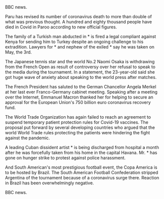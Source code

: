 BBC news.

Paru has revised its number of coronavirus death to more than double of what was previous thought. A hundred and eighty thousand people have died in Covid in Paroo according to new official figures.

The family of a Turkish man abducted in * is fired a legal compliant against Kenya for sending him to Turkey despite an ongoing challenge to his extradition. Lawyers for * and nephew of the exiled * say he was taken on May, the 3rd.

The Japanese tennis star and the world No.2 Naomi Osaka is withdrawing from the French Open as result of controversy over her refusal to speak to the media during the tournament. In a statement, the 23-year-old said she got huge wave of anxiety about speaking to the world press after matches.

The French President has saluted to the German Chancellor Angela Merkel at her last ever Franco-Germany cabinet meeting. Speaking after a meeting over the Internet, Emmanuel Macron thanked her for helping to secure an approval for the European Union's 750 billion euro coronavirus recovery fund.

The World Trade Organization has again failed to reach an agreement to suspend temporary patient protection rules for Covid-19 vaccines. The proposal put forward by several developing countries who argued that the world World Trade rules protecting the patients were hindering the fight against the pandemic.

A leading Cuban dissident artist * is being discharged from hospital a month after he was forcefully taken from his home in the capital Havana. Mr. * has gone on hunger strike to protest against police harassment.

And South American's most prestigious football event, the Copa America is to be hosted by Brazil. The South American Football Confederation stripped Argentina of the tournament because of a coronavirus surge there. Reaction in Brazil has been overwhelmingly negative.

BBC news.
